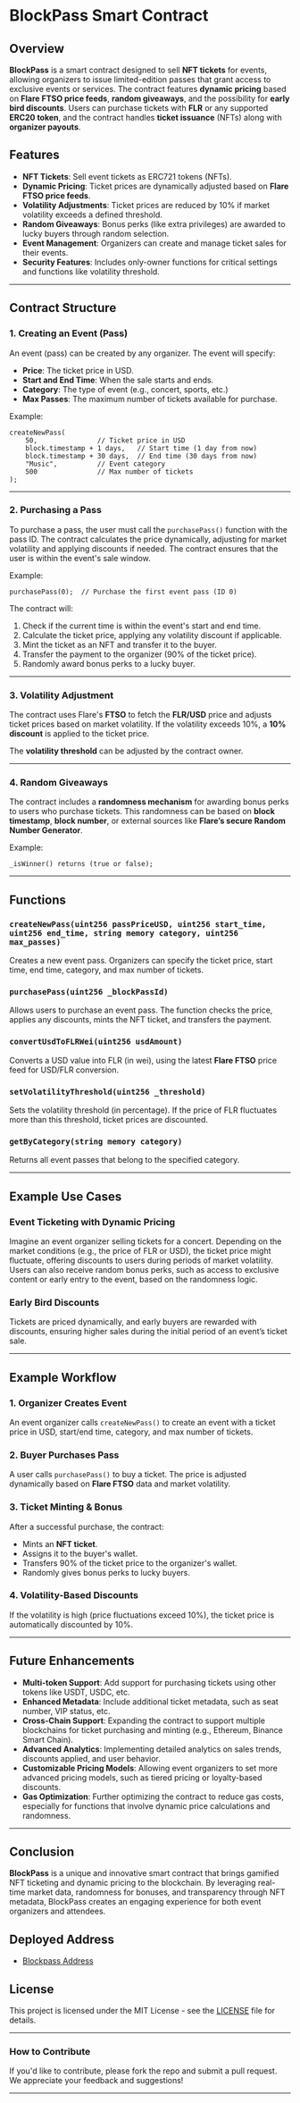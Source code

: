 # BlockPass Smart Contract

## Overview

**BlockPass** is a smart contract designed to sell **NFT tickets** for events, allowing organizers to issue limited-edition passes that grant access to exclusive events or services. The contract features **dynamic pricing** based on **Flare FTSO price feeds**, **random giveaways**, and the possibility for **early bird discounts**. Users can purchase tickets with **FLR** or any supported **ERC20 token**, and the contract handles **ticket issuance** (NFTs) along with **organizer payouts**.

## Features

- **NFT Tickets**: Sell event tickets as ERC721 tokens (NFTs).
- **Dynamic Pricing**: Ticket prices are dynamically adjusted based on **Flare FTSO price feeds**.
- **Volatility Adjustments**: Ticket prices are reduced by 10% if market volatility exceeds a defined threshold.
- **Random Giveaways**: Bonus perks (like extra privileges) are awarded to lucky buyers through random selection.
- **Event Management**: Organizers can create and manage ticket sales for their events.
- **Security Features**: Includes only-owner functions for critical settings and functions like volatility threshold.

---

## Contract Structure

### 1. **Creating an Event (Pass)**

An event (pass) can be created by any organizer. The event will specify:

- **Price**: The ticket price in USD.
- **Start and End Time**: When the sale starts and ends.
- **Category**: The type of event (e.g., concert, sports, etc.)
- **Max Passes**: The maximum number of tickets available for purchase.

Example:

```solidity
createNewPass(
    50,               // Ticket price in USD
    block.timestamp + 1 days,   // Start time (1 day from now)
    block.timestamp + 30 days,  // End time (30 days from now)
    "Music",          // Event category
    500               // Max number of tickets
);
```

---

### 2. **Purchasing a Pass**

To purchase a pass, the user must call the `purchasePass()` function with the pass ID. The contract calculates the price dynamically, adjusting for market volatility and applying discounts if needed. The contract ensures that the user is within the event's sale window.

Example:

```solidity
purchasePass(0);  // Purchase the first event pass (ID 0)
```

The contract will:

1. Check if the current time is within the event's start and end time.
2. Calculate the ticket price, applying any volatility discount if applicable.
3. Mint the ticket as an NFT and transfer it to the buyer.
4. Transfer the payment to the organizer (90% of the ticket price).
5. Randomly award bonus perks to a lucky buyer.

---

### 3. **Volatility Adjustment**

The contract uses Flare's **FTSO** to fetch the **FLR/USD** price and adjusts ticket prices based on market volatility. If the volatility exceeds 10%, a **10% discount** is applied to the ticket price.

The **volatility threshold** can be adjusted by the contract owner.

---

### 4. **Random Giveaways**

The contract includes a **randomness mechanism** for awarding bonus perks to users who purchase tickets. This randomness can be based on **block timestamp**, **block number**, or external sources like **Flare’s secure Random Number Generator**.

Example:

```solidity
_isWinner() returns (true or false);
```

---

## Functions

### `createNewPass(uint256 passPriceUSD, uint256 start_time, uint256 end_time, string memory category, uint256 max_passes)`

Creates a new event pass. Organizers can specify the ticket price, start time, end time, category, and max number of tickets.

### `purchasePass(uint256 _blockPassId)`

Allows users to purchase an event pass. The function checks the price, applies any discounts, mints the NFT ticket, and transfers the payment.

### `convertUsdToFLRWei(uint256 usdAmount)`

Converts a USD value into FLR (in wei), using the latest **Flare FTSO** price feed for USD/FLR conversion.

### `setVolatilityThreshold(uint256 _threshold)`

Sets the volatility threshold (in percentage). If the price of FLR fluctuates more than this threshold, ticket prices are discounted.

### `getByCategory(string memory category)`

Returns all event passes that belong to the specified category.

---

## Example Use Cases

### Event Ticketing with Dynamic Pricing

Imagine an event organizer selling tickets for a concert. Depending on the market conditions (e.g., the price of FLR or USD), the ticket price might fluctuate, offering discounts to users during periods of market volatility. Users can also receive random bonus perks, such as access to exclusive content or early entry to the event, based on the randomness logic.

### Early Bird Discounts

Tickets are priced dynamically, and early buyers are rewarded with discounts, ensuring higher sales during the initial period of an event’s ticket sale.

---

## Example Workflow

### 1. **Organizer Creates Event**

An event organizer calls `createNewPass()` to create an event with a ticket price in USD, start/end time, category, and max number of tickets.

### 2. **Buyer Purchases Pass**

A user calls `purchasePass()` to buy a ticket. The price is adjusted dynamically based on **Flare FTSO** data and market volatility.

### 3. **Ticket Minting & Bonus**

After a successful purchase, the contract:

- Mints an **NFT ticket**.
- Assigns it to the buyer's wallet.
- Transfers 90% of the ticket price to the organizer's wallet.
- Randomly gives bonus perks to lucky buyers.

### 4. **Volatility-Based Discounts**

If the volatility is high (price fluctuations exceed 10%), the ticket price is automatically discounted by 10%.

---

## Future Enhancements

- **Multi-token Support**: Add support for purchasing tickets using other tokens like USDT, USDC, etc.
- **Enhanced Metadata**: Include additional ticket metadata, such as seat number, VIP status, etc.
- **Cross-Chain Support**: Expanding the contract to support multiple blockchains for ticket purchasing and minting (e.g., Ethereum, Binance Smart Chain).
- **Advanced Analytics**: Implementing detailed analytics on sales trends, discounts applied, and user behavior.
- **Customizable Pricing Models**: Allowing event organizers to set more advanced pricing models, such as tiered pricing or loyalty-based discounts.
- **Gas Optimization**: Further optimizing the contract to reduce gas costs, especially for functions that involve dynamic price calculations and randomness.

---

## Conclusion

**BlockPass** is a unique and innovative smart contract that brings gamified NFT ticketing and dynamic pricing to the blockchain. By leveraging real-time market data, randomness for bonuses, and transparency through NFT metadata, BlockPass creates an engaging experience for both event organizers and attendees.

## Deployed Address

- [Blockpass Address](https://coston2-explorer.flare.network/address/0x98f15D065849BFe28bbD0AF4Fef19A3A6A81FdBE#code)

## License

This project is licensed under the MIT License - see the [LICENSE](LICENSE) file for details.

---

### How to Contribute

If you'd like to contribute, please fork the repo and submit a pull request. We appreciate your feedback and suggestions!

---
